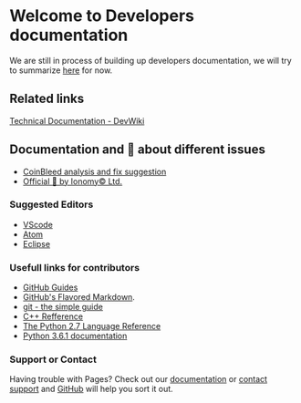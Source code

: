 # Welcome to Developers documentation     

We are still in process of building up developers documentation, we will try to summarize [here](https://cevap.github.io/doc/) for now.

## Related links

[Technical Documentation - DevWiki](https://cevap.github.io/devwiki/) 

## Documentation and 📰 about different issues

- [CoinBleed analysis and fix suggestion](CoinBleed.md)
- [Official 📰 by Ionomy©️ Ltd.](https://news.ionomy.com/)

### Suggested Editors

- [VScode](https://code.visualstudio.com/)
- [Atom](https://atom.io/)
- [Eclipse](https://www.eclipse.org/downloads/?)

### Usefull links for contributors

- [GitHub Guides](https://guides.github.com/)
- [GitHub's Flavored Markdown](https://guides.github.com/features/mastering-markdown/).
- [git - the simple guide](https://rogerdudler.github.io/git-guide/)
- [C++ Refference](http://en.cppreference.com/w/)
- [The Python 2.7 Language Reference](https://docs.python.org/2/reference/index.html)
- [Python 3.6.1 documentation](https://docs.python.org/3/)

### Support or Contact

Having trouble with Pages? Check out our [documentation](https://help.github.com/categories/github-pages-basics/) or [contact support](https://github.com/contact) and [GitHub](https://github.com/contact) will help you sort it out.
